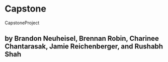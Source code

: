 # Capstone
CapstoneProject
## by Brandon Neuheisel, Brennan Robin, Charinee Chantarasak, Jamie Reichenberger, and Rushabh Shah

